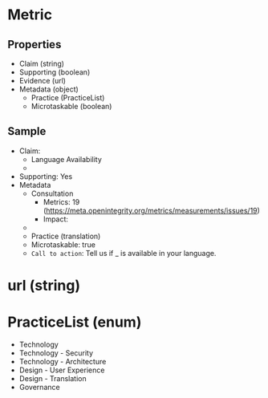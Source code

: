# Metric

## Properties

 - Claim (string)
 - Supporting (boolean)
 - Evidence (url)
 - Metadata (object)
   - Practice (PracticeList)
   - Microtaskable (boolean)



## Sample

  - Claim:
    - Language Availability
    -
  - Supporting: Yes
  - Metadata
    - Consultation
      - Metrics: 19 (https://meta.openintegrity.org/metrics/measurements/issues/19)
      - Impact:
    -
    - Practice (translation)
    - Microtaskable: true
    - `Call to action`: Tell us if _ is available in your language.

# url (string)

# PracticeList (enum)

 - Technology
 - Technology - Security
 - Technology - Architecture
 - Design - User Experience
 - Design - Translation
 - Governance
